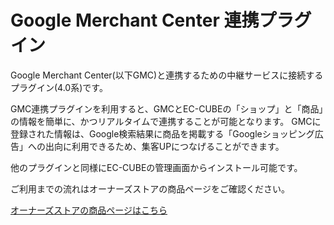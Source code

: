 # Google Merchant Center 連携プラグイン

Google Merchant Center(以下GMC)と連携するための中継サービスに接続するプラグイン(4.0系)です。

GMC連携プラグインを利用すると、GMCとEC-CUBEの「ショップ」と「商品」の情報を簡単に、かつリアルタイムで連携することが可能となります。
GMCに登録された情報は、Google検索結果に商品を掲載する「Googleショッピング広告」への出向に利用できるため、集客UPにつなげることができます。

他のプラグインと同様にEC-CUBEの管理画面からインストール可能です。

ご利用までの流れはオーナーズストアの商品ページをご確認ください。

[オーナーズストアの商品ページはこちら](https://www.ec-cube.net/products/detail.php?product_id=2144)
